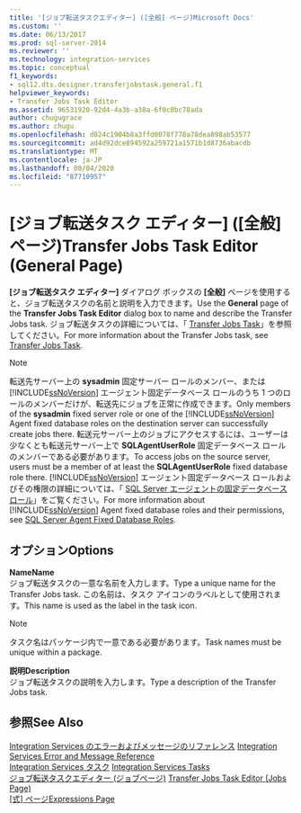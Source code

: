 ```yaml
---
title: '[ジョブ転送タスクエディター] ([全般] ページ)Microsoft Docs'
ms.custom: ''
ms.date: 06/13/2017
ms.prod: sql-server-2014
ms.reviewer: ''
ms.technology: integration-services
ms.topic: conceptual
f1_keywords:
- sql12.dts.designer.transferjobstask.general.f1
helpviewer_keywords:
- Transfer Jobs Task Editor
ms.assetid: 96531920-92d4-4a3b-a38a-6f0c8bc78ada
author: chugugrace
ms.author: chugu
ms.openlocfilehash: d824c1904b8a3ffd0078f778a78dea898ab53577
ms.sourcegitcommit: ad4d92dce894592a259721a1571b1d8736abacdb
ms.translationtype: MT
ms.contentlocale: ja-JP
ms.lasthandoff: 08/04/2020
ms.locfileid: "87710957"
---
```

# <a name="transfer-jobs-task-editor-general-page"></a><span data-ttu-id="732d2-102">[ジョブ転送タスク エディター] ([全般] ページ)</span><span class="sxs-lookup"><span data-stu-id="732d2-102">Transfer Jobs Task Editor (General Page)</span></span>
  <span data-ttu-id="732d2-103">**[ジョブ転送タスク エディター]** ダイアログ ボックスの **[全般]** ページを使用すると、ジョブ転送タスクの名前と説明を入力できます。</span><span class="sxs-lookup"><span data-stu-id="732d2-103">Use the **General** page of the **Transfer Jobs Task Editor** dialog box to name and describe the Transfer Jobs task.</span></span> <span data-ttu-id="732d2-104">ジョブ転送タスクの詳細については、「 [Transfer Jobs Task](control-flow/transfer-jobs-task.md)」を参照してください。</span><span class="sxs-lookup"><span data-stu-id="732d2-104">For more information about the Transfer Jobs task, see [Transfer Jobs Task](control-flow/transfer-jobs-task.md).</span></span>  
  
> [!NOTE]  
>  <span data-ttu-id="732d2-105">転送先サーバー上の **sysadmin** 固定サーバー ロールのメンバー、または [!INCLUDE[ssNoVersion](../includes/ssnoversion-md.md)] エージェント固定データベース ロールのうち 1 つのロールのメンバーだけが、転送先にジョブを正常に作成できます。</span><span class="sxs-lookup"><span data-stu-id="732d2-105">Only members of the **sysadmin** fixed server role or one of the [!INCLUDE[ssNoVersion](../includes/ssnoversion-md.md)] Agent fixed database roles on the destination server can successfully create jobs there.</span></span> <span data-ttu-id="732d2-106">転送元サーバー上のジョブにアクセスするには、ユーザーは少なくとも転送元サーバー上で **SQLAgentUserRole** 固定データベース ロールのメンバーである必要があります。</span><span class="sxs-lookup"><span data-stu-id="732d2-106">To access jobs on the source server, users must be a member of at least the **SQLAgentUserRole** fixed database role there.</span></span> <span data-ttu-id="732d2-107">[!INCLUDE[ssNoVersion](../includes/ssnoversion-md.md)] エージェント固定データベース ロールおよびその権限の詳細については、「 [SQL Server エージェントの固定データベース ロール](../ssms/agent/sql-server-agent-fixed-database-roles.md)」をご覧ください。</span><span class="sxs-lookup"><span data-stu-id="732d2-107">For more information about [!INCLUDE[ssNoVersion](../includes/ssnoversion-md.md)] Agent fixed database roles and their permissions, see [SQL Server Agent Fixed Database Roles](../ssms/agent/sql-server-agent-fixed-database-roles.md).</span></span>  
  
## <a name="options"></a><span data-ttu-id="732d2-108">オプション</span><span class="sxs-lookup"><span data-stu-id="732d2-108">Options</span></span>  
 <span data-ttu-id="732d2-109">**Name**</span><span class="sxs-lookup"><span data-stu-id="732d2-109">**Name**</span></span>  
 <span data-ttu-id="732d2-110">ジョブ転送タスクの一意な名前を入力します。</span><span class="sxs-lookup"><span data-stu-id="732d2-110">Type a unique name for the Transfer Jobs task.</span></span> <span data-ttu-id="732d2-111">この名前は、タスク アイコンのラベルとして使用されます。</span><span class="sxs-lookup"><span data-stu-id="732d2-111">This name is used as the label in the task icon.</span></span>  
  
> [!NOTE]  
>  <span data-ttu-id="732d2-112">タスク名はパッケージ内で一意である必要があります。</span><span class="sxs-lookup"><span data-stu-id="732d2-112">Task names must be unique within a package.</span></span>  
  
 <span data-ttu-id="732d2-113">**説明**</span><span class="sxs-lookup"><span data-stu-id="732d2-113">**Description**</span></span>  
 <span data-ttu-id="732d2-114">ジョブ転送タスクの説明を入力します。</span><span class="sxs-lookup"><span data-stu-id="732d2-114">Type a description of the Transfer Jobs task.</span></span>  
  
## <a name="see-also"></a><span data-ttu-id="732d2-115">参照</span><span class="sxs-lookup"><span data-stu-id="732d2-115">See Also</span></span>  
 <span data-ttu-id="732d2-116">[Integration Services のエラーおよびメッセージのリファレンス](../../2014/integration-services/integration-services-error-and-message-reference.md) </span><span class="sxs-lookup"><span data-stu-id="732d2-116">[Integration Services Error and Message Reference](../../2014/integration-services/integration-services-error-and-message-reference.md) </span></span>  
 <span data-ttu-id="732d2-117">[Integration Services タスク](control-flow/integration-services-tasks.md) </span><span class="sxs-lookup"><span data-stu-id="732d2-117">[Integration Services Tasks](control-flow/integration-services-tasks.md) </span></span>  
 <span data-ttu-id="732d2-118">[ジョブ転送タスクエディター &#40;ジョブページ&#41;](../../2014/integration-services/transfer-jobs-task-editor-jobs-page.md) </span><span class="sxs-lookup"><span data-stu-id="732d2-118">[Transfer Jobs Task Editor &#40;Jobs Page&#41;](../../2014/integration-services/transfer-jobs-task-editor-jobs-page.md) </span></span>  
 <span data-ttu-id="732d2-119">[[式] ページ](expressions/expressions-page.md)</span><span class="sxs-lookup"><span data-stu-id="732d2-119">[Expressions Page](expressions/expressions-page.md)</span></span>  
  
  
